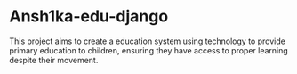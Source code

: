 # Ansh1ka-edu-django
This project aims to create a education system using technology to provide primary education to children, ensuring they have access to proper learning despite their movement.
